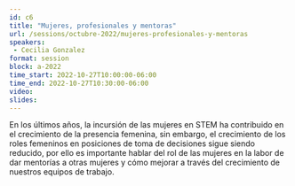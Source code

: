 ```yaml
---
id: c6
title: "Mujeres, profesionales y mentoras"
url: /sessions/octubre-2022/mujeres-profesionales-y-mentoras
speakers:
 - Cecilia Gonzalez
format: session
block: a-2022
time_start: 2022-10-27T10:00:00-06:00
time_end: 2022-10-27T10:30:00-06:00
video:
slides:
---
```


En los últimos años, la incursión de las mujeres en STEM ha contribuido en el crecimiento de la presencia femenina, sin embargo, el crecimiento de los roles femeninos en posiciones de toma de decisiones sigue siendo reducido, por ello es importante hablar del rol de las mujeres en la labor de dar mentorías a otras mujeres y cómo mejorar a través del crecimiento de nuestros equipos de trabajo.